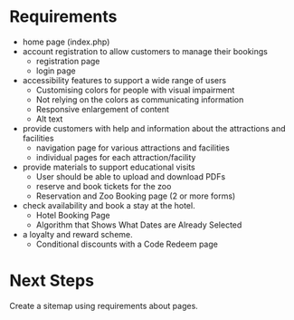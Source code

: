 # Requirements

- home page (index.php)
- account registration to allow customers to manage their bookings
	- registration page
	- login page
- accessibility features to support a wide range of users
	- Customising colors for people with visual impairment
	- Not relying on the colors as communicating information
	- Responsive enlargement of content
	- Alt text
- provide customers with help and information about the attractions and facilities
	- navigation page for various attractions and facilities
	- individual pages for each attraction/facility
- provide materials to support educational visits
	- User should be able to upload and download PDFs
	- reserve and book tickets for the zoo
	- Reservation and Zoo Booking page (2 or more forms)
- check availability and book a stay at the hotel.
	- Hotel Booking Page
	- Algorithm that Shows What Dates are Already Selected
- a loyalty and reward scheme.
	- Conditional discounts with a Code Redeem page
# Next Steps

Create a sitemap using requirements about pages.